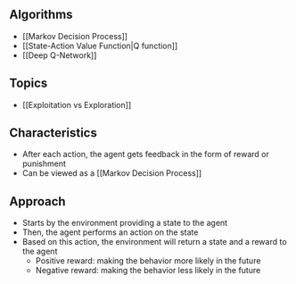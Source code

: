 ## Algorithms

- [[Markov Decision Process]]
- [[State-Action Value Function|Q function]]
- [[Deep Q-Network]]

## Topics

- [[Exploitation vs Exploration]]

## Characteristics

- After each action, the agent gets feedback in the form of reward or punishment
- Can be viewed as a [[Markov Decision Process]]

## Approach

- Starts by the environment providing a state to the agent
- Then, the agent performs an action on the state
- Based on this action, the environment will return a state and a reward to the agent
	- Positive reward: making the behavior more likely in the future
	- Negative reward: making the behavior less likely in the future